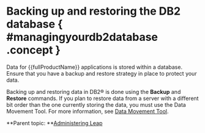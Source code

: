 # Backing up and restoring the DB2 database { #managingyourdb2database .concept }

Data for {{fullProductName}} applications is stored within a database. Ensure that you have a backup and restore strategy in place to protect your data.

Backing up and restoring data in DB2® is done using the **Backup** and **Restore** commands. If you plan to restore data from a server with a different bit order than the one currently storing the data, you must use the Data Movement Tool. For more information, see [Data Movement Tool](http://www.ibm.com/developerworks/data/library/techarticle/dm-0906datamovement/).

**Parent topic: **[Administering Leap](administering_leap.md)

